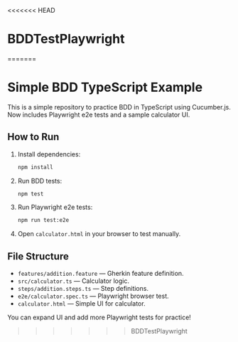 <<<<<<< HEAD
# BDDTestPlaywright
=======
# Simple BDD TypeScript Example

This is a simple repository to practice BDD in TypeScript using Cucumber.js.
Now includes Playwright e2e tests and a sample calculator UI.

## How to Run

1. Install dependencies:
   ```bash
   npm install
   ```

2. Run BDD tests:
   ```bash
   npm test
   ```

3. Run Playwright e2e tests:
   ```bash
   npm run test:e2e
   ```

4. Open `calculator.html` in your browser to test manually.

## File Structure

- `features/addition.feature` — Gherkin feature definition.
- `src/calculator.ts` — Calculator logic.
- `steps/addition.steps.ts` — Step definitions.
- `e2e/calculator.spec.ts` — Playwright browser test.
- `calculator.html` — Simple UI for calculator.

You can expand UI and add more Playwright tests for practice!
>>>>>>> BDDTestPlaywright
